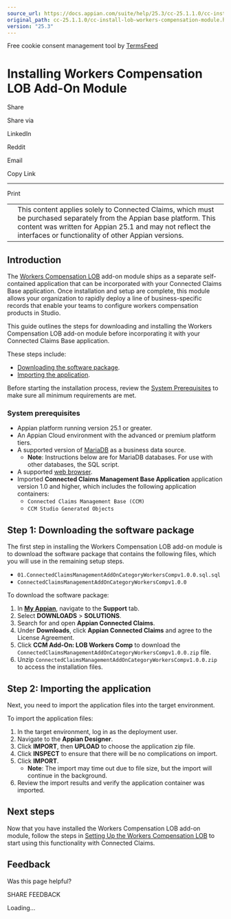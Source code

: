 ```yaml
---
source_url: https://docs.appian.com/suite/help/25.3/cc-25.1.1.0/cc-install-lob-workers-compensation-module.html
original_path: cc-25.1.1.0/cc-install-lob-workers-compensation-module.html
version: "25.3"
---
```


Free cookie consent management tool by [TermsFeed](https://www.termsfeed.com/)

# Installing Workers Compensation LOB Add-On Module

Share

Share via

LinkedIn

Reddit

Email

Copy Link

* * *

Print

<table><tbody><tr><td><i class="fa fa-check-square-o" aria-hidden="true"></i></td><td>This content applies solely to Connected Claims, which must be purchased separately from the Appian base platform. This content was written for Appian 25.1 and may not reflect the interfaces or functionality of other Appian versions.</td></tr></tbody></table>

## Introduction

The [Workers Compensation LOB](cc-lob-workers-compensation-module-overview.html) add-on module ships as a separate self-contained application that can be incorporated with your Connected Claims Base application. Once installation and setup are complete, this module allows your organization to rapidly deploy a line of business-specific records that enable your teams to configure workers compensation products in Studio.

This guide outlines the steps for downloading and installing the Workers Compensation LOB add-on module before incorporating it with your Connected Claims Base application.

These steps include:

-   [Downloading the software package](#step-1-downloading-the-software-package).
-   [Importing the application](#step-2-importing-the-application).

Before starting the installation process, review the [System Prerequisites](#system-prerequisites) to make sure all minimum requirements are met.

### System prerequisites

-   Appian platform running version 25.1 or greater.
-   An Appian Cloud environment with the advanced or premium platform tiers.
-   A supported version of [MariaDB](../System_Requirements.html#databases) as a business data source.
    -   **Note**: Instructions below are for MariaDB databases. For use with other databases, the SQL script.
-   A supported [web browser](../System_Requirements.html#web-browsers).
-   Imported **Connected Claims Management Base Application** application version 1.0 and higher, which includes the following application containers:
    -   `Connected Claims Management Base (CCM)`
    -   `CCM Studio Generated Objects`

## Step 1: Downloading the software package

The first step in installing the Workers Compensation LOB add-on module is to download the software package that contains the following files, which you will use in the remaining setup steps.

-   `01.ConnectedClaimsManagementAddOnCategoryWorkersCompv1.0.0.sql.sql`
-   `ConnectedClaimsManagementAddOnCategoryWorkersCompv1.0.0`

To download the software package:

1.  In **[My Appian](https://forum.appian.com/suite/sites/myappian/page/support)**, navigate to the **Support** tab.
2.  Select **DOWNLOADS** > **SOLUTIONS**.
3.  Search for and open **Appian Connected Claims**.
4.  Under **Downloads**, click **Appian Connected Claims** and agree to the License Agreement.
5.  Click **CCM Add-On: LOB Workers Comp** to download the `ConnectedClaimsManagementAddOnCategoryWorkersCompv1.0.0.zip` file.
6.  Unzip `ConnectedClaimsManagementAddOnCategoryWorkersCompv1.0.0.zip` to access the installation files.

## Step 2: Importing the application

Next, you need to import the application files into the target environment.

To import the application files:

1.  In the target environment, log in as the deployment user.
2.  Navigate to the **Appian Designer**.
3.  Click **IMPORT**, then **UPLOAD** to choose the application zip file.
4.  Click **INSPECT** to ensure that there will be no complications on import.
5.  Click **IMPORT**.
    -   **Note**: The import may time out due to file size, but the import will continue in the background.
6.  Review the import results and verify the application container was imported.

## Next steps

Now that you have installed the Workers Compensation LOB add-on module, follow the steps in [Setting Up the Workers Compensation LOB](cc-setup-lob-workers-compensation-module.html) to start using this functionality with Connected Claims.

## Feedback

Was this page helpful?

SHARE FEEDBACK

Loading...